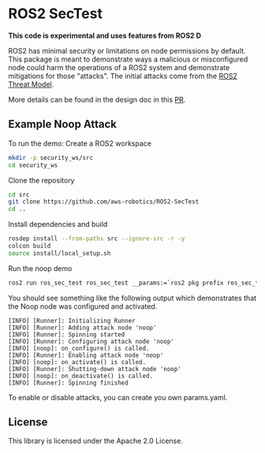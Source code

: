 # ROS2 SecTest

**This code is experimental and uses features from ROS2 D**

ROS2 has minimal security or limitations on node permissions by default. This package is meant
to demonstrate ways a malicious or misconfigured node could harm the operations of a ROS2 system
and demonstrate mitigations for those "attacks".
The initial attacks come from the
[ROS2 Threat Model](http://design.ros2.org/articles/ros2_threat_model.html).

More details can be found in the design doc in this [PR](https://github.com/ros2/design/pull/235).



## Example Noop Attack
To run the demo:
Create a ROS2 workspace
```bash
mkdir -p security_ws/src
cd security_ws
```

Clone the repository

```bash
cd src
git clone https://github.com/aws-robotics/ROS2-SecTest
cd ..
```

Install dependencies and build
```bash
rosdep install --from-paths src --ignore-src -r -y
colcon build
source install/local_setup.sh
```

Run the noop demo
```bash
ros2 run ros_sec_test ros_sec_test __params:=`ros2 pkg prefix ros_sec_test`/share/ros_sec_test/examples/params.yaml
```

You should see something like the following output which demonstrates that
the Noop node was configured and activated.
```
[INFO] [Runner]: Initializing Runner
[INFO] [Runner]: Adding attack node 'noop'
[INFO] [Runner]: Spinning started
[INFO] [Runner]: Configuring attack node 'noop'
[INFO] [noop]: on_configure() is called.
[INFO] [Runner]: Enabling attack node 'noop'
[INFO] [noop]: on_activate() is called.
[INFO] [Runner]: Shutting-down attack node 'noop'
[INFO] [noop]: on_deactivate() is called.
[INFO] [Runner]: Spinning finished
```

To enable or disable attacks, you can create you own params.yaml.

## License

This library is licensed under the Apache 2.0 License. 
